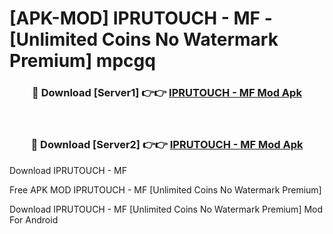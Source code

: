 # [APK-MOD] IPRUTOUCH - MF - [Unlimited Coins No Watermark Premium] mpcgq



<div align="center">
<h3>🔴 Download [Server1] 👉👉 <a href="https://momento.my/?title=IPRUTOUCH_-_MF">IPRUTOUCH - MF Mod Apk</a></h3><br>

<h3>🔴 Download [Server2] 👉👉 <a href="https://momento.my/?title=IPRUTOUCH_-_MF">IPRUTOUCH - MF Mod Apk</a></h3>
</div>



Download IPRUTOUCH - MF 

Free APK MOD IPRUTOUCH - MF [Unlimited Coins No Watermark Premium]

Download IPRUTOUCH - MF [Unlimited Coins No Watermark Premium] Mod For Android
